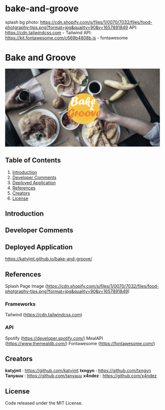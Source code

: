 # bake-and-groove

splash bg photo: https://cdn.shopify.com/s/files/1/0070/7032/files/food-photgraphy-tips.png?format=jpg&quality=90&v=1657891849
API: https://cdn.tailwindcss.com - Tailwind
API: https://kit.fontawesome.com/c669b4808b.js - fontawesome

# Bake and Groove

![Screenshot of application](./assets/screenshot.png)

## Table of Contents

1. [Introduction](#introduction)
2. [Developer Comments](#developer-comments)
3. [Deployed Application](#deployed-application)
4. [References](#references)
5. [Creators](#creators)
6. [License](#license)

## Introduction


## Developer Comments



## Deployed Application

<https://katyjmt.github.io/bake-and-groove/>

## References

Splash Page Image (<https://cdn.shopify.com/s/files/1/0070/7032/files/food-photgraphy-tips.png?format=jpg&quality=90&v=1657891849>)

### Frameworks

Tailwind (<https://cdn.tailwindcss.com>)

### API

Spotify (<https://developer.spotify.com/>)
MealAPI (<https://www.themealdb.com/>)
Fontawesome (<https://fontawesome.com/>)

## Creators

**katyjmt** : <https://github.com/katyjmt>
**txngyn** : <https://github.com/txngyn>
**Tanyauu** : <https://github.com/tanyauu>
**x4ndez** : <https://github.com/x4ndez>

## License

Code released under the MIT License.